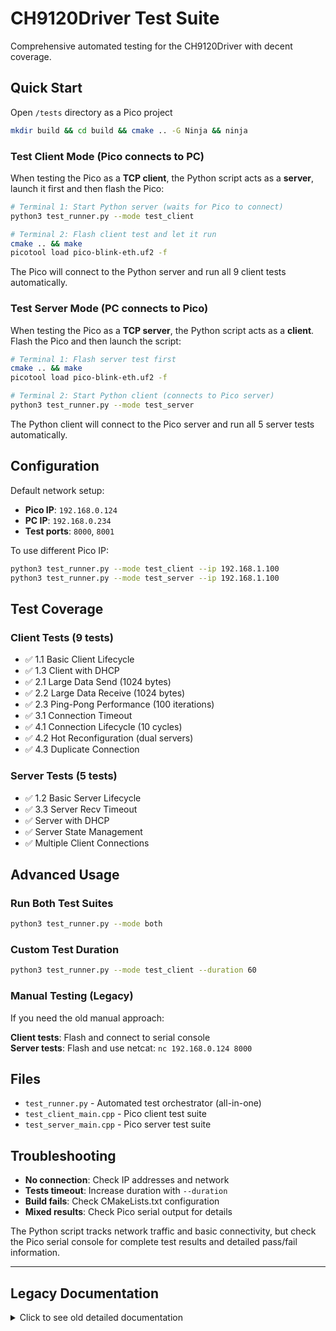 # CH9120Driver Test Suite

Comprehensive automated testing for the CH9120Driver with decent coverage.

## Quick Start

Open `/tests` directory as a Pico project
```bash
mkdir build && cd build && cmake .. -G Ninja && ninja
```

### Test Client Mode (Pico connects to PC)

When testing the Pico as a **TCP client**, the Python script acts as a **server**, launch it first and then flash the Pico:

```bash
# Terminal 1: Start Python server (waits for Pico to connect)
python3 test_runner.py --mode test_client

# Terminal 2: Flash client test and let it run
cmake .. && make
picotool load pico-blink-eth.uf2 -f
```

The Pico will connect to the Python server and run all 9 client tests automatically.

### Test Server Mode (PC connects to Pico)

When testing the Pico as a **TCP server**, the Python script acts as a **client**. Flash the Pico and then launch the script:

```bash
# Terminal 1: Flash server test first
cmake .. && make
picotool load pico-blink-eth.uf2 -f

# Terminal 2: Start Python client (connects to Pico server)
python3 test_runner.py --mode test_server
```

The Python client will connect to the Pico server and run all 5 server tests automatically.

## Configuration

Default network setup:
- **Pico IP**: `192.168.0.124`
- **PC IP**: `192.168.0.234` 
- **Test ports**: `8000`, `8001`

To use different Pico IP:
```bash
python3 test_runner.py --mode test_client --ip 192.168.1.100
python3 test_runner.py --mode test_server --ip 192.168.1.100
```

## Test Coverage

### Client Tests (9 tests)
- ✅ 1.1 Basic Client Lifecycle
- ✅ 1.3 Client with DHCP
- ✅ 2.1 Large Data Send (1024 bytes)
- ✅ 2.2 Large Data Receive (1024 bytes)
- ✅ 2.3 Ping-Pong Performance (100 iterations)
- ✅ 3.1 Connection Timeout
- ✅ 4.1 Connection Lifecycle (10 cycles)
- ✅ 4.2 Hot Reconfiguration (dual servers)
- ✅ 4.3 Duplicate Connection

### Server Tests (5 tests)
- ✅ 1.2 Basic Server Lifecycle
- ✅ 3.3 Server Recv Timeout
- ✅ Server with DHCP
- ✅ Server State Management
- ✅ Multiple Client Connections

## Advanced Usage

### Run Both Test Suites
```bash
python3 test_runner.py --mode both
```

### Custom Test Duration
```bash
python3 test_runner.py --mode test_client --duration 60
```

### Manual Testing (Legacy)

If you need the old manual approach:

**Client tests**: Flash and connect to serial console  
**Server tests**: Flash and use netcat: `nc 192.168.0.124 8000`

## Files

- `test_runner.py` - Automated test orchestrator (all-in-one)
- `test_client_main.cpp` - Pico client test suite  
- `test_server_main.cpp` - Pico server test suite

## Troubleshooting

- **No connection**: Check IP addresses and network
- **Tests timeout**: Increase duration with `--duration`
- **Build fails**: Check CMakeLists.txt configuration
- **Mixed results**: Check Pico serial output for details

The Python script tracks network traffic and basic connectivity, but check the Pico serial console for complete test results and detailed pass/fail information.

---

## Legacy Documentation

<details>
<summary>Click to see old detailed documentation</summary>

### Test Categories

| Category | Tests | Description |
|----------|-------|-------------|
| **Client Tests** | 1.1, 1.3, 2.1-2.3, 3.1-3.2, 4.1-4.3 | TCP client functionality |
| **Server Tests** | 1.2, 3.3 + additional server tests | TCP server functionality |
| **Multi-Instance** | Built-in to all tests | Validates multi-instance support |

### Detailed Test List

#### Category 1: Basic Connectivity Tests
- **1.1** Client: Connect, Send/Recv, Close - `test_1_1_basic_client_lifecycle()`
- **1.3** Client: DHCP Configuration - `test_1_3_client_with_dhcp()`
- **1.2** Server: Bind, Listen, Accept - `test_1_2_basic_server_lifecycle()`

#### Category 2: Performance Tests
- **2.1** Large Data Send (1024 bytes) - `test_2_1_large_data_send()`
- **2.2** Large Data Receive (1024 bytes) - `test_2_2_large_data_recv()`
- **2.3** Ping-Pong Performance (100x) - `test_2_3_ping_pong()`

#### Category 3: Robustness Tests
- **3.1** Connection Timeout - `test_3_1_connection_timeout()`
- **3.3** Server Recv Timeout - `test_3_3_server_recv_timeout()`

#### Category 4: Lifecycle Tests
- **4.1** Connection Cycles (10x) - `test_4_1_connection_cycles()`
- **4.2** Hot Reconfiguration - `test_4_2_hot_reconfiguration()`
- **4.3** Duplicate Connection - `test_4_3_duplicate_connection()`

### Network Configuration

Edit these constants in the test files:

```cpp
// In test_client_main.cpp
static constexpr uint8_t TEST_SERVER_IP[4] = {192, 168, 0, 234};  // PC IP
static constexpr uint8_t PICO_LOCAL_IP[4] = {192, 168, 0, 124};   // Pico IP

// In test_server_main.cpp  
static constexpr uint8_t PICO_LOCAL_IP[4] = {192, 168, 0, 124};   // Pico server IP
```

### Mock Server Modes

```bash
# Standard echo server (default)
python3 mock_server.py --host 0.0.0.0 --port 8000 --mode echo

# Server that immediately disconnects
python3 mock_server.py --port 8000 --mode disconnect

# Dual servers for reconfiguration tests
python3 mock_server.py --mode dual

# Silent client (connects but doesn't send data)
python3 mock_server.py --mode silent_client --target-host 192.168.0.124 --target-port 8000
```

</details>